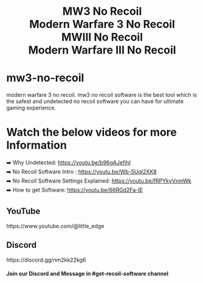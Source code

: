 


<h1 align="center">
  <br>
  MW3 No Recoil
  <br>
  Modern Warfare 3 No Recoil
  <br>
  MWIII No Recoil
  <br>
  Modern Warfare III No Recoil
</h1>

# mw3-no-recoil
modern warfare 3 no recoil. mw3 no recoil software is the best tool which is the safest and undetected no recoil software you can have for ultimate gaming experience.

# Watch the below videos for more Information
➡️ Why Undetected: https://youtu.be/b96gAJefihI<br>
➡️ No Recoil Software Intro : https://youtu.be/Wb-5UqI2XK8<br>
➡️ No Recoil Software Settings Explained: https://youtu.be/fRPYkyVnmWk<br>
➡️ How to get Software: https://youtu.be/66RGd2Fa-IE<br>

<h2>YouTube</h2>
https://www.youtube.com/@little_edge
<br>
<h2>Discord</h2>
https://discord.gg/nm2kk22kg6
<h4>Join our Discord and Message in #get-recoil-software channel</h4>














